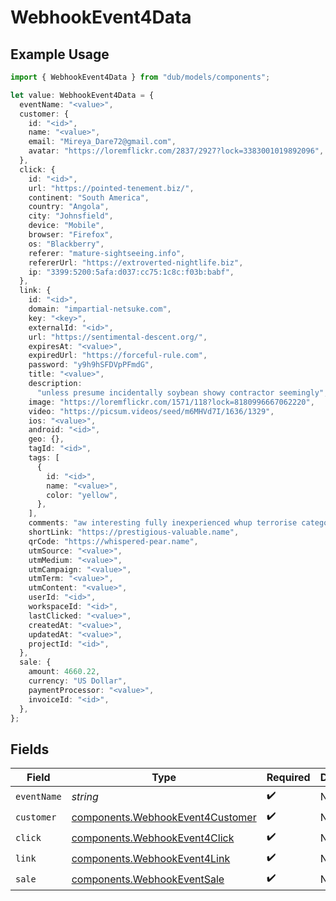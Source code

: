 # WebhookEvent4Data

## Example Usage

```typescript
import { WebhookEvent4Data } from "dub/models/components";

let value: WebhookEvent4Data = {
  eventName: "<value>",
  customer: {
    id: "<id>",
    name: "<value>",
    email: "Mireya_Dare72@gmail.com",
    avatar: "https://loremflickr.com/2837/2927?lock=3383001019892096",
  },
  click: {
    id: "<id>",
    url: "https://pointed-tenement.biz/",
    continent: "South America",
    country: "Angola",
    city: "Johnsfield",
    device: "Mobile",
    browser: "Firefox",
    os: "Blackberry",
    referer: "mature-sightseeing.info",
    refererUrl: "https://extroverted-nightlife.biz",
    ip: "3399:5200:5afa:d037:cc75:1c8c:f03b:babf",
  },
  link: {
    id: "<id>",
    domain: "impartial-netsuke.com",
    key: "<key>",
    externalId: "<id>",
    url: "https://sentimental-descent.org/",
    expiresAt: "<value>",
    expiredUrl: "https://forceful-rule.com",
    password: "y9h9hSFDVpPFmdG",
    title: "<value>",
    description:
      "unless presume incidentally soybean showy contractor seemingly",
    image: "https://loremflickr.com/1571/118?lock=8180996667062220",
    video: "https://picsum.videos/seed/m6MHVd7I/1636/1329",
    ios: "<value>",
    android: "<id>",
    geo: {},
    tagId: "<id>",
    tags: [
      {
        id: "<id>",
        name: "<value>",
        color: "yellow",
      },
    ],
    comments: "aw interesting fully inexperienced whup terrorise categorise",
    shortLink: "https://prestigious-valuable.name",
    qrCode: "https://whispered-pear.name",
    utmSource: "<value>",
    utmMedium: "<value>",
    utmCampaign: "<value>",
    utmTerm: "<value>",
    utmContent: "<value>",
    userId: "<id>",
    workspaceId: "<id>",
    lastClicked: "<value>",
    createdAt: "<value>",
    updatedAt: "<value>",
    projectId: "<id>",
  },
  sale: {
    amount: 4660.22,
    currency: "US Dollar",
    paymentProcessor: "<value>",
    invoiceId: "<id>",
  },
};
```

## Fields

| Field                                                                                | Type                                                                                 | Required                                                                             | Description                                                                          |
| ------------------------------------------------------------------------------------ | ------------------------------------------------------------------------------------ | ------------------------------------------------------------------------------------ | ------------------------------------------------------------------------------------ |
| `eventName`                                                                          | *string*                                                                             | :heavy_check_mark:                                                                   | N/A                                                                                  |
| `customer`                                                                           | [components.WebhookEvent4Customer](../../models/components/webhookevent4customer.md) | :heavy_check_mark:                                                                   | N/A                                                                                  |
| `click`                                                                              | [components.WebhookEvent4Click](../../models/components/webhookevent4click.md)       | :heavy_check_mark:                                                                   | N/A                                                                                  |
| `link`                                                                               | [components.WebhookEvent4Link](../../models/components/webhookevent4link.md)         | :heavy_check_mark:                                                                   | N/A                                                                                  |
| `sale`                                                                               | [components.WebhookEventSale](../../models/components/webhookeventsale.md)           | :heavy_check_mark:                                                                   | N/A                                                                                  |
